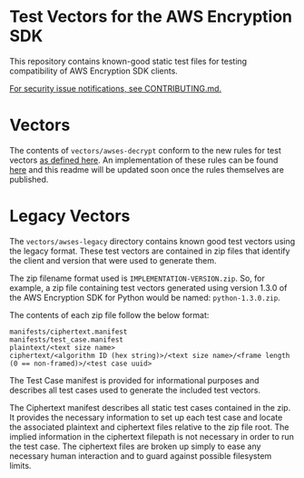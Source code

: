 # Test Vectors for the AWS Encryption SDK

This repository contains known-good static test files for testing compatibility of AWS Encryption
SDK clients.

[For security issue notifications, see CONTRIBUTING.md.](./CONTRIBUTING.md#security-issue-notifications)

# Vectors

The contents of `vectors/awses-decrypt` conform to the new rules for test vectors
[as defined here](https://github.com/awslabs/aws-crypto-tools-test-vector-framework).
An implementation of these rules can be found [here](https://github.com/aws/aws-encryption-sdk-python/tree/master/test_vector_handlers)
and this readme will be updated soon once the rules themselves are published.

# Legacy Vectors

The `vectors/awses-legacy` directory contains known good test vectors using the legacy format.
These test vectors are contained in zip files that identify the client and version that were used to generate them.

The zip filename format used is `IMPLEMENTATION-VERSION.zip`. So, for example, a zip file
containing test vectors generated using version 1.3.0 of the AWS Encryption SDK for Python
would be named: `python-1.3.0.zip`.

The contents of each zip file follow the below format:
```
manifests/ciphertext.manifest
manifests/test_case.manifest
plaintext/<text size name>
ciphertext/<algorithm ID (hex string)>/<text size name>/<frame length (0 == non-framed)>/<test case uuid>
```

The Test Case manifest is provided for informational purposes and describes all test cases
used to generate the included test vectors.

The Ciphertext manifest describes all static test cases contained in the zip.  It provides
the necessary information to set up each test case and locate the associated plaintext and
ciphertext files relative to the zip file root.  The implied information in the ciphertext
filepath is not necessary in order to run the test case. The ciphertext files are broken
up simply to ease any necessary human interaction and to guard against possible filesystem
limits.
